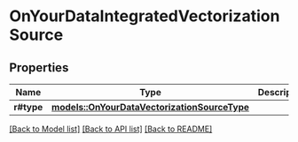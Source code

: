 # OnYourDataIntegratedVectorizationSource

## Properties

Name | Type | Description | Notes
------------ | ------------- | ------------- | -------------
**r#type** | [**models::OnYourDataVectorizationSourceType**](OnYourDataVectorizationSourceType.md) |  | 

[[Back to Model list]](../README.md#documentation-for-models) [[Back to API list]](../README.md#documentation-for-api-endpoints) [[Back to README]](../README.md)


